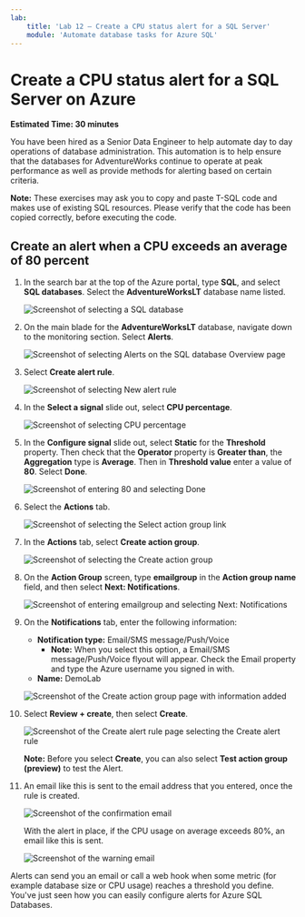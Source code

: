 ```yaml
---
lab:
    title: 'Lab 12 – Create a CPU status alert for a SQL Server'
    module: 'Automate database tasks for Azure SQL'
---
```


# Create a CPU status alert for a SQL Server on Azure

**Estimated Time: 30 minutes**

You have been hired as a Senior Data Engineer to help automate day to day operations of database administration. This automation is to help ensure that the databases for AdventureWorks continue to operate at peak performance as well as provide methods for alerting based on certain criteria.

**Note:** These exercises may ask you to copy and paste T-SQL code and makes use of existing SQL resources. Please verify that the code has been copied correctly, before executing the code.

## Create an alert when a CPU exceeds an average of 80 percent

1. In the search bar at the top of the Azure portal, type **SQL**, and select **SQL databases**. Select the **AdventureWorksLT** database name listed.

    ![Screenshot of selecting a SQL database](../images/dp-300-module-12-lab-01.png)

1. On the main blade for the **AdventureWorksLT** database, navigate down to the monitoring section. Select **Alerts**.

    ![Screenshot of selecting Alerts on the SQL database Overview page](../images/dp-300-module-12-lab-02.png)

1. Select **Create alert rule**.

    ![Screenshot of selecting New alert rule](../images/dp-300-module-12-lab-03.png)

1. In the **Select a signal** slide out, select **CPU percentage**.

    ![Screenshot of selecting CPU percentage](../images/dp-300-module-12-lab-04.png)

1. In the **Configure signal** slide out, select **Static** for the **Threshold** property. Then check that the **Operator** property is **Greater than**, the **Aggregation** type is **Average**. Then in **Threshold value** enter a value of **80**. Select **Done**.

    ![Screenshot of entering 80 and selecting Done](../images/dp-300-module-12-lab-05.png)

1. Select the **Actions** tab.

    ![Screenshot of selecting the Select action group link](../images/dp-300-module-12-lab-06.png)

1. In the **Actions** tab, select **Create action group**.

    ![Screenshot of selecting the Create action group](../images/dp-300-module-12-lab-07.png)

1. On the **Action Group** screen, type **emailgroup** in the **Action group name** field, and then select **Next: Notifications**.

    ![Screenshot of entering emailgroup and selecting Next: Notifications](../images/dp-300-module-12-lab-08.png)

1. On the **Notifications** tab, enter the following information:

    - **Notification type:** Email/SMS message/Push/Voice
        - **Note:** When you select this option, a Email/SMS message/Push/Voice flyout will appear. Check the Email property and type the Azure username you signed in with.
    - **Name:** DemoLab

    ![Screenshot of the Create action group page with information added](../images/dp-300-module-12-lab-09.png)

1. Select **Review + create**, then select **Create**.

    ![Screenshot of the Create alert rule page selecting the Create alert rule](../images/dp-300-module-12-lab-10.png)

    **Note:** Before you select **Create**, you can also select **Test action group (preview)** to test the Alert.

1. An email like this is sent to the email address that you entered, once the rule is created.

    ![Screenshot of the confirmation email](../images/dp-300-module-12-lab-11.png)

    With the alert in place, if the CPU usage on average exceeds 80%, an email like this is sent.

    ![Screenshot of the warning email](../images/dp-300-module-12-lab-12.png)

Alerts can send you an email or call a web hook when some metric (for example database size or CPU usage) reaches a threshold you define. You've just seen how you can easily configure alerts for Azure SQL Databases.
